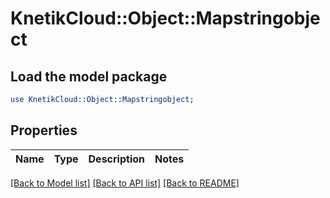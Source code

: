 # KnetikCloud::Object::Mapstringobject

## Load the model package
```perl
use KnetikCloud::Object::Mapstringobject;
```

## Properties
Name | Type | Description | Notes
------------ | ------------- | ------------- | -------------

[[Back to Model list]](../README.md#documentation-for-models) [[Back to API list]](../README.md#documentation-for-api-endpoints) [[Back to README]](../README.md)


